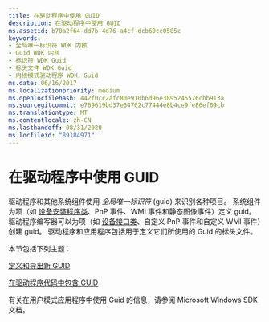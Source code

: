 ```yaml
---
title: 在驱动程序中使用 GUID
description: 在驱动程序中使用 GUID
ms.assetid: b70a2f64-dd7b-4d76-a4cf-dcb60ce0585c
keywords:
- 全局唯一标识符 WDK 内核
- Guid WDK 内核
- 标识符 WDK Guid
- 标头文件 WDK Guid
- 内核模式驱动程序 WDK，Guid
ms.date: 06/16/2017
ms.localizationpriority: medium
ms.openlocfilehash: 442f0cc2afc80e910b6d96e3895245576cbb913a
ms.sourcegitcommit: e769619bd37e04762c77444e8b4ce9fe86ef09cb
ms.translationtype: MT
ms.contentlocale: zh-CN
ms.lasthandoff: 08/31/2020
ms.locfileid: "89184971"
---
```

# <a name="using-guids-in-drivers"></a>在驱动程序中使用 GUID





驱动程序和其他系统组件使用 *全局唯一标识符* (guid) 来识别各种项目。 系统组件为项（如 [设备安装程序类](../install/overview-of-device-setup-classes.md)、PnP 事件、WMI 事件和静态图像事件）定义 guid。 驱动程序编写器可以为项（如 [设备接口类](../install/overview-of-device-interface-classes.md)、自定义 PnP 事件和自定义 WMI 事件）创建 guid。 驱动程序和应用程序包括用于定义它们所使用的 Guid 的标头文件。

本节包括下列主题：

[定义和导出新 GUID](defining-and-exporting-new-guids.md)

[在驱动程序代码中包含 GUID](including-guids-in-driver-code.md)

有关在用户模式应用程序中使用 Guid 的信息，请参阅 Microsoft Windows SDK 文档。

 

